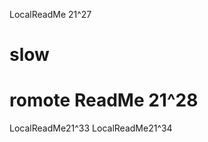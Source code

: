 LocalReadMe 21^27
# slow
romote ReadMe 21^28
======================
LocalReadMe21^33
LocalReadMe21^34
